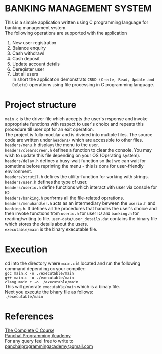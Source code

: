# BANKING MANAGEMENT SYSTEM  
This is a simple application written using C programming language for banking management system.  
The following operations are supported with the application  
1. New user registration  
2. Balance enquiry  
3. Cash withdrawl  
4. Cash deposit  
5. Update account details  
6. Deregister user  
7. List all users  
In short the application demonstrats `CRUD (Create, Read, Update and Delete)` operations using file processing in C programming language.  

# Project structure  
`main.c` is the driver file which accepts the user's response and invoke appropriate functions with respect to user's choice and repeats this procedure till user opt for an exit operation.  
The project is fully modular and is divided into multiple files. The source code are written under `headers/` which are accessible to other files.  
`headers/menu.h` displays the menu to the user.  
`headers/clearscreen.h` defines a function to clear the console. You may wish to update this file depending on your OS (Operating system).  
`headers/delay.h` defines a busy-wait function so that we can wait for sometime before reprinting the menu - this is done for user-friendly environment.  
`headers/strutil.h` defines the utility-function for working with strings.  
`headers/user.h` defines the type of user.  
`headers/userio.h` define functions which interact with user via console for IO.  
`headers/banking.h` performs all the file-related operations.  
`headers/menuhandler.h` acts as an intermediary between the `userio.h` and `banking.h`. It defines all the procedures that handles the user's choice and then invoke functions from `userio.h` for user IO and `banking.h` for reading/writing to file.
`user-data/user_details.dat` contains the binary file which stores the details about  the users.  
`executable/main` is the binary executable file.  


# Execution  
cd into the directory where `main.c` is located and run the following command depending on your compiler:  
`gcc main.c -o ./executable/main`  
`g++ main.c -o ./executable/main`  
`clang main.c -o ./executable/main`  
This will generate `executable/main` which is a binary file.  
Next you execute the binary file as follows:  
`./executable/main`  


# References  
[The Complete C Course](http://udemy.com/the-complete-c-course-ppa/)  
[Panchal Programming Academy](http://panchalprogrammingacademy.herokuapp.com/)  
For any query feel free to write to panchalprogrammingacademy@gmail.com  

